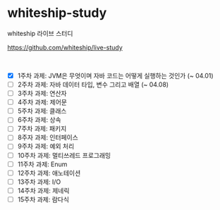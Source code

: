 # whiteship-study
whiteship 라이브 스터디 

https://github.com/whiteship/live-study

<br>


- [X] 1주차 과제: JVM은 무엇이며 자바 코드는 어떻게 실행하는 것인가 (~ 04.01)
- [ ] 2주차 과제: 자바 데이터 타입, 변수 그리고 배열 (~ 04.08)
- [ ] 3주차 과제: 연산자
- [ ] 4주차 과제: 제어문
- [ ] 5주차 과제: 클래스
- [ ] 6주차 과제: 상속
- [ ] 7주차 과제: 패키지
- [ ] 8주자 과제: 인터페이스
- [ ] 9주차 과제: 예외 처리
- [ ] 10주차 과제: 멀티쓰레드 프로그래밍
- [ ] 11주차 과제: Enum
- [ ] 12주차 과제: 애노테이션
- [ ] 13주차 과제: I/O
- [ ] 14주차 과제: 제네릭
- [ ] 15주차 과제: 람다식
